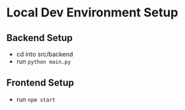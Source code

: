 # Local Dev Environment Setup
## Backend Setup
- cd into src/backend
- run `python main.py`

## Frontend Setup
- run `npm start`
